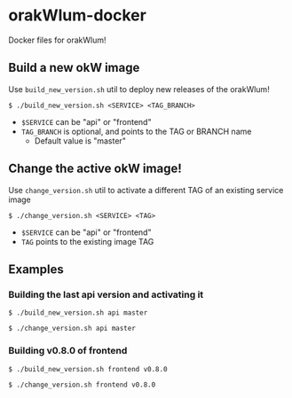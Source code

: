 # orakWlum-docker
Docker files for orakWlum!

## Build a new okW image

Use ```build_new_version.sh``` util to deploy new releases of the orakWlum!

```
$ ./build_new_version.sh <SERVICE> <TAG_BRANCH>
``` 
- ```$SERVICE``` can be "api" or "frontend"
- ```TAG_BRANCH``` is optional, and points to the TAG or BRANCH name
  - Default value is "master"


## Change the active okW image!

Use ```change_version.sh``` util to activate a different TAG of an existing service image

```
$ ./change_version.sh <SERVICE> <TAG>
``` 
- ```$SERVICE``` can be "api" or "frontend"
- ```TAG``` points to the existing image TAG


## Examples

### Building the last api version and activating it
```
$ ./build_new_version.sh api master 

$ ./change_version.sh api master 
``` 

### Building v0.8.0 of frontend
```
$ ./build_new_version.sh frontend v0.8.0 

$ ./change_version.sh frontend v0.8.0 
``` 
